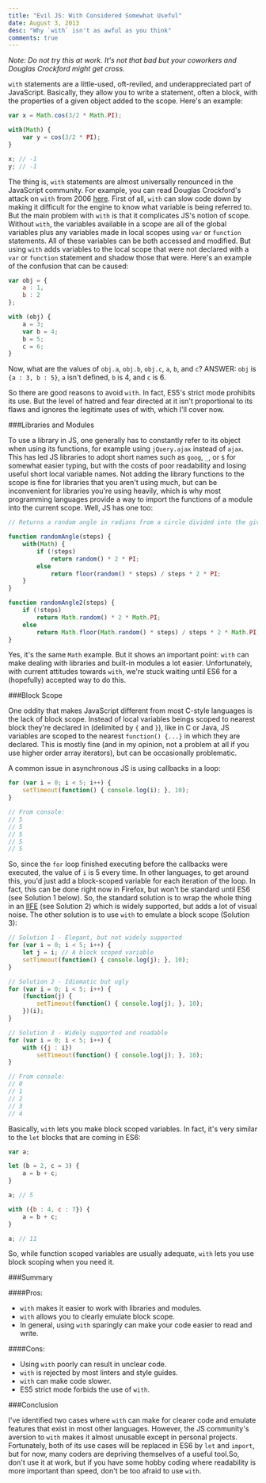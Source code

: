 ```yaml
---
title: "Evil JS: With Considered Somewhat Useful"
date: August 3, 2013
desc: "Why `with` isn't as awful as you think"
comments: true
---
```


*Note: Do not try this at work. It's not that bad but your coworkers and Douglas Crockford might get cross.*

`with` statements are a little-used, oft-reviled, and underappreciated part of JavaScript. Basically, they allow you to write a statement, often a block, with the properties of a given object added to the scope. Here's an example:

``` javascript
var x = Math.cos(3/2 * Math.PI);

with(Math) {
	var y = cos(3/2 * PI);
}

x; // -1
y; // -1
```

The thing is, `with` statements are almost universally renounced in the JavaScript community. For example, you can read Douglas Crockford's attack on `with` from 2006 [here](http://yuiblog.com/blog/2006/04/11/with-statement-considered-harmful/). First of all, `with` can slow code down by making it difficult for the engine to know what variable is being referred to. But the main problem with `with` is that it complicates JS's notion of scope. Without `with`, the variables available in a scope are all of the global variables plus any variables made in local scopes using `var` or `function` statements. All of these variables can be both accessed and modified. But using `with` adds variables to the local scope that were not declared with a `var` or `function` statement and shadow those that were. Here's an example of the confusion that can be caused:

``` javascript
var obj = {
	a : 1,
	b : 2
};

with (obj) {
	a = 3;
	var b = 4;
	b = 5;
	c = 6;
}
```

Now, what are the values of `obj.a`, `obj.b`, `obj.c`, `a`, `b`, and `c`? ANSWER: <span class="spoiler">`obj` is `{a : 3, b : 5}`, `a` isn't defined, `b` is 4, and `c` is 6.</span>

So there are good reasons to avoid `with`. In fact, ES5's strict mode prohibits its use. But the level of hatred and fear directed at it isn't proportional to its flaws and ignores the legitimate uses of with, which I'll cover now.

###Libraries and Modules

To use a library in JS, one generally has to constantly refer to its object when using its functions, for example using `jQuery.ajax` instead of `ajax`. This has led JS libraries to adopt short names such as `goog`, `_`, or `$` for somewhat easier typing, but with the costs of poor readability and losing useful short local variable names. Not adding the library functions to the scope is fine for libraries that you aren't using much, but can be inconvenient for libraries you're using heavily, which is why most programming languages provide a way to import the functions of a module into the current scope. Well, JS has one too:

``` javascript
// Returns a random angle in radians from a circle divided into the given number of steps

function randomAngle(steps) {
	with(Math) {
		if (!steps)
			return random() * 2 * PI;
		else
			return floor(random() * steps) / steps * 2 * PI;
	}
}

function randomAngle2(steps) {
	if (!steps)
		return Math.random() * 2 * Math.PI;
	else
		return Math.floor(Math.random() * steps) / steps * 2 * Math.PI;
}
```

Yes, it's the same `Math` example. But it shows an important point: `with` can make dealing with libraries and built-in modules a lot easier. Unfortunately, with current attitudes towards `with`, we're stuck waiting until ES6 for a (hopefully) accepted way to do this.

###Block Scope

One oddity that makes JavaScript different from most C-style languages is the lack of block scope. Instead of local variables beings scoped to nearest block they're declared in (delimited by `{` and `}`), like in C or Java, JS variables are scoped to the nearest `function() {...}` in which they are declared. This is mostly fine (and in my opinion, not a problem at all if you use higher order array iterators), but can be occasionally problematic.

A common issue in asynchronous JS is using callbacks in a loop:

``` javascript
for (var i = 0; i < 5; i++) {
	setTimeout(function() { console.log(i); }, 10);
}

// From console:
// 5
// 5
// 5
// 5
// 5
```

So, since the `for` loop finished executing before the callbacks were executed, the value of `i` is 5 every time.  In other languages, to get around this, you'd just add a block-scoped variable for each iteration of the loop. In fact, this can be done right now in Firefox, but won't be standard until ES6 (see Solution 1 below). So, the standard solution is to wrap the whole thing in an [IIFE](http://en.wikipedia.org/wiki/IIFE) (see Solution 2) which is widely supported, but adds a lot of visual noise. The other solution is to use `with` to emulate a block scope (Solution 3):

``` javascript
// Solution 1 - Elegant, but not widely supported
for (var i = 0; i < 5; i++) {
	let j = i; // A block scoped variable
	setTimeout(function() { console.log(j); }, 10);
}

// Solution 2 - Idiomatic but ugly
for (var i = 0; i < 5; i++) {
	(function(j) {
		setTimeout(function() { console.log(j); }, 10);
	})(i);
}

// Solution 3 - Widely supported and readable
for (var i = 0; i < 5; i++) {
	with ({j : i})
		setTimeout(function() { console.log(j); }, 10);
}

// From console:
// 0
// 1
// 2
// 3
// 4
```

Basically, `with` lets you make block scoped variables. In fact, it's very similar to the `let` blocks that are coming in ES6:

``` javascript
var a;

let (b = 2, c = 3) {
	a = b + c;
}

a; // 5

with ({b : 4, c : 7}) {
	a = b + c;
}

a; // 11
```

So, while function scoped variables are usually adequate, `with` lets you use block scoping when you need it.

###Summary

####Pros:

- `with` makes it easier to work with libraries and modules.
- `with` allows you to clearly emulate block scope.
- In general, using `with` sparingly can make your code easier to read and write.

####Cons:

- Using `with` poorly can result in unclear code.
- `with` is rejected by most linters and style guides.
- `with` can make code slower.
- ES5 strict mode forbids the use of `with`.

###Conclusion

I've identified two cases where `with` can make for clearer code and emulate features that exist in most other languages. However, the JS community's aversion to `with` makes it almost unusable except in personal projects. Fortunately, both of its use cases will be replaced in ES6 by `let` and `import`, but for now, many coders are depriving themselves of a useful tool.So, don't use it at work, but if you have some hobby coding where readability is more important than speed, don't be too afraid to use `with`.
